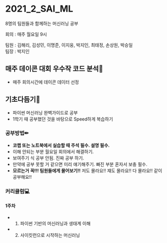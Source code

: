 # 2021_2_SAI_ML

8명의 팀원들과 함께하는 머신러닝 공부

회의 : 매주 월요일 9시

팀원 : 김해리, 김성민, 이명준, 이지웅, 박지인, 최태정, 손상원, 박승일\
팀장 : 박지인

## 매주 데이콘 대회 우수작 코드 분석🥇

- 매주 회의시간에 데이콘 데이터 선정



## 기초다듬기🌱

- 파이썬 머신러닝 완벽가이드로 공부
- 1학기 때 공부했던 것을 바탕으로 Speed하게 복습하기



### 공부방법✏
- **코랩 또는 노트북에서 실습할 때 주석 필수. 설명 필수.**
- 이해 안되는 부분 월요일 회의에서 해결하기.
- 보여주기 식 공부 안됨. 진짜 공부 하기.
- 만약에 공부 못할 거 같으면 미리 얘기해주기. 빠진 부분 혼자서 보충 필수.
- **모르는거 꼭!!! 팀원들에게 물어보기!!** 저도 몰라요!! 쟤도 몰라요!! 다 몰라요!! 같이 공부해요!!


### 커리큘럼💻

#### 1주차
- 01. 파이썬 기반의 머신러닝과 생태계 이해
- 02. 사이킷런으로 시작하는 머신러닝


